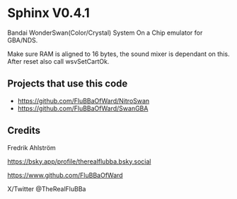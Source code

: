 # Sphinx V0.4.1

Bandai WonderSwan(Color/Crystal) System On a Chip emulator for GBA/NDS.

Make sure RAM is aligned to 16 bytes, the sound mixer is dependant on this.
After reset also call wsvSetCartOk.

## Projects that use this code

* <https://github.com/FluBBaOfWard/NitroSwan>
* <https://github.com/FluBBaOfWard/SwanGBA>

## Credits

Fredrik Ahlström

<https://bsky.app/profile/therealflubba.bsky.social>

<https://www.github.com/FluBBaOfWard>

X/Twitter @TheRealFluBBa

